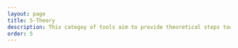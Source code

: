 ```yaml
---
layout: page
title: 5-Theory
description: This categoy of tools aim to provide theoretical steps towards fully understanding how machine-learning models may be attacked
order: 5
---
```

